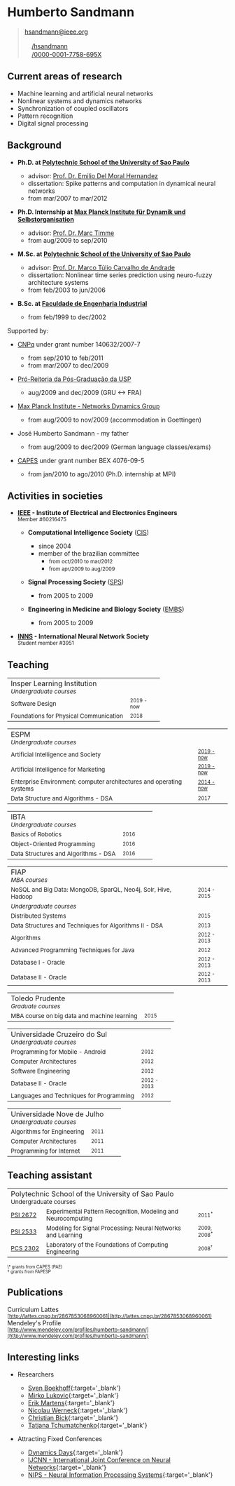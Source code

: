 # Humberto Sandmann

> [hsandmann@ieee.org](mailto:hsandmann@ieee.org)<br/>
> 
> <a href="http://linkedin.com/in/hsandmann/" target="_blank"><img src="./assets/img/linkedin.png" height="16px"/>/hsandmann</a><br/>
> <a href="https://orcid.org/0000-0001-7758-695X" target="_blank"><img src="./assets/img/orcid.jpg" height="16px"/>/0000-0001-7758-695X</a>

## Current areas of research

- Machine learning and artificial neural networks
- Nonlinear systems and dynamics networks
- Synchronization of coupled oscillators
- Pattern recognition
- Digital signal processing

## Background

- **Ph.D. at [Polytechnic School of the University of Sao Paulo](http://ppgee.poli.usp.br/)**
  - advisor: [Prof. Dr. Emilio Del Moral Hernandez](http://www.lsi.usp.br/~emilio/)
  - dissertation: Spike patterns and computation in dynamical neural networks
  - from mar/2007 to mar/2012

- **Ph.D. Internship at [Max Planck Institute für Dynamik und Selbstorganisation](http://www.nld.ds.mpg.de/)**
  - advisor: [Prof. Dr. Marc Timme](https://www.ds.mpg.de/person/20494/3509782)
  - from aug/2009 to sep/2010

- **M.Sc. at [Polytechnic School of the University of Sao Paulo](http://ppgee.poli.usp.br/)**
  - advisor: [Prof. Dr. Marco Túlio Carvalho de Andrade](http://www.lti.pcs.usp.br/~mtulio/)
  - dissertation: Nonlinear time series prediction using neuro-fuzzy architecture systems
  - from feb/2003 to jun/2006

- **B.Sc. at [Faculdade de Engenharia Industrial](http://www.fei.edu.br/)**
  - from feb/1999 to dec/2002

Supported by:
	
- [CNPq](http://www.cnpq.br/) under grant number 140632/2007-7
  - from sep/2010 to feb/2011
  - from mar/2007 to dec/2009

- [Pró-Reitoria da Pós-Graduação da USP](http://www.usp.br/prpg/)
  - aug/2009 and dec/2009 (GRU <-> FRA)

- [Max Planck Institute - Networks Dynamics Group](http://www.mpg.de/)
  - from aug/2009 to nov/2009 (accommodation in Goettingen)

- José Humberto Sandmann - my father
  - from aug/2009 to dec/2009 (German language classes/exams)

- [CAPES](http://www.capes.gov.br/) under grant number BEX 4076-09-5
  - from jan/2010 to ago/2010 (Ph.D. internship at MPI)

## Activities in societies

- **[IEEE](http://www.ieee.org/) - Institute of Electrical and Electronics Engineers**
  <br/><small>Member #60216475</small>

  - **Computational Intelligence Society** ([CIS](http://www.ieee-cis.org/))
    - since 2004
    - member of the brazilian committee
      - <small>from oct/2010 to mar/2012</small>
      - <small>from apr/2009 to aug/2009</small>

  - **Signal Processing Society** ([SPS](http://www.signalprocessingsociety.org/))
    - from 2005 to 2009

  - **Engineering in Medicine and Biology Society** ([EMBS](http://www.embs.org/))
    - from 2005 to 2009

- **[INNS](http://www.inns.org/) - International Neural Network Society**
  <br/><small>Student member #3951</small>

## Teaching

  <table>
    <tr><td colspan="2">
      Insper Learning Institution
      <br/><small><i>Undergraduate courses</i></small>
    </td></tr>  
    <tr>
      <td><small>Software Design</small></td>
      <td width="60"><small><small>2019 - now</small></small></td>
    </tr>
    <tr>
      <td><small>Foundations for Physical Communication</small></td>
      <td width="60"><small><small>2018</small></small></td>
    </tr>
  </table>

  <table>
    <tr><td colspan="2">
      ESPM
      <br/><small><i>Undergraduate courses</i></small>
    </td></tr>  
    <tr>
      <td><small>Artificial Intelligence and Society</small></td>
      <td width="60"><small><small><a href="/espm.ai.society/" target="_blank">2019 - now</a></small></small></td>
    </tr>
    <tr>
      <td><small>Artificial Intelligence for Marketing</small></td>
      <td width="60"><small><small><a href="/espm.ml/" target="_blank">2019 - now</a></small></small></td>
    </tr>
    <tr>
      <td><small>Enterprise Environment: computer architectures and operating systems</small></td>
      <td width="60"><small><small><a href="/espm.tec.105/" target="_blank">2014 - now</a></small></small></td>
    </tr>
    <tr>
      <td><small>Data Structure and Algorithms - DSA</small></td>
      <td width="60"><small><small>2017</small></small></td>
    </tr>
  </table>

  <table>
    <tr><td colspan="2">
      IBTA
      <br/><small><i>Undergraduate courses</i></small>
    </td></tr>  
    <tr>
      <td><small>Basics of Robotics</small></td>
      <td width="60"><small><small>2016</small></small></td>
    </tr>
    <tr>
      <td><small>Object-Oriented Programming</small></td>
      <td width="60"><small><small>2016</small></small></td>
    </tr>
    <tr>
      <td><small>Data Structures and Algorithms - DSA</small></td>
      <td width="60"><small><small>2016</small></small></td>
    </tr>
  </table>

  <table>
    <tr><td colspan="2">
      FIAP
      <br/><small><i>MBA courses</i></small>
    </td></tr>  
    <tr>
      <td><small>NoSQL and Big Data: MongoDB, SparQL, Neo4j, Solr, Hive, Hadoop</small></td>
      <td width="60"><small><small>2014 - 2015</small></small></td>
    </tr>
    <tr><td colspan="2">
      <small><i>Undergraduate courses</i></small>
    </td></tr>  
    <tr>
      <td><small>Distributed Systems</small></td>
      <td width="60"><small><small>2015</small></small></td>
    </tr>
    <tr>
      <td><small>Data Structures and Techniques for Algorithms II - DSA</small></td>
      <td width="60"><small><small>2013</small></small></td>
    </tr>
    <tr>
      <td><small>Algorithms</small></td>
      <td width="60"><small><small>2012 - 2013</small></small></td>
    </tr>
    <tr>
      <td><small>Advanced Programming Techniques for Java</small></td>
      <td width="60"><small><small>2012</small></small></td>
    </tr>
    <tr>
      <td><small>Database I - Oracle</small></td>
      <td width="60"><small><small>2012 - 2013</small></small></td>
    </tr>
    <tr>
      <td><small>Database II - Oracle</small></td>
      <td width="60"><small><small>2012 - 2013</small></small></td>
    </tr>
  </table>
  
  <table>
    <tr><td colspan="2">
      Toledo Prudente
      <br/><small><i>Graduate courses</i></small>
    </td></tr>  
    <tr>
      <td><small>MBA course on big data and machine learning</small></td>
      <td width="60"><small><small>2015</small></small></td>
    </tr>
  </table>

  <table>
    <tr><td colspan="2">
      Universidade Cruzeiro do Sul
      <br/><small><i>Undergraduate courses</i></small>
    </td></tr>  
    <tr>
      <td><small>Programming for Mobile - Android</small></td>
      <td width="60"><small><small>2012</small></small></td>
    </tr>
    <tr>
      <td><small>Computer Architectures</small></td>
      <td width="60"><small><small>2012</small></small></td>
    </tr>
    <tr>
      <td><small>Software Engineering</small></td>
      <td width="60"><small><small>2012</small></small></td>
    </tr>
    <tr>
      <td><small>Database II - Oracle</small></td>
      <td width="60"><small><small>2012 - 2013</small></small></td>
    </tr>
    <tr>
      <td><small>Languages and Techniques for Programming</small></td>
      <td width="60"><small><small>2012</small></small></td>
    </tr>
  </table>

  <table>
    <tr><td colspan="2">
      Universidade Nove de Julho
      <br/><small><i>Undergraduate courses</i></small>
    </td></tr>  
    <tr>
      <td><small>Algorithms for Engineering</small></td>
      <td width="60"><small><small>2011</small></small></td>
    </tr>
    <tr>
      <td><small>Computer Architectures</small></td>
      <td width="60"><small><small>2011</small></small></td>
    </tr>
    <tr>
      <td><small>Programming for Internet</small></td>
      <td width="60"><small><small>2011</small></small></td>
    </tr>
  </table>

## Teaching assistant

  <table>
    <tr><td colspan="3">
      Polytechnic School of the University of Sao Paulo
      <br/><small>Undergraduate courses</small>
    </td></tr>  
    <tr>
      <td><small><a href="https://uspdigital.usp.br/jupiterweb/obterDisciplina?sgldis=PSI2672" target="_blank">PSI&nbsp;2672</a></small></td>
      <td><small>Experimental Pattern Recognition, Modeling and Neurocomputing</small></td>
      <td width="60"><small><small>2011<sup>*</sup></small></small></td>
    </tr>
    <tr>
      <td><small><a href="https://uspdigital.usp.br/jupiterweb/obterDisciplina?sgldis=PSI2533" target="_blank">PSI&nbsp;2533</a></small></td>
      <td><small>Modeling for Signal Processing: Neural Networks and Learning</small></td>
      <td width="60"><small><small>2009, 2008<sup>*</sup></small></small></td>
    </tr>
    <tr>
      <td><small><a href="https://uspdigital.usp.br/jupiterweb/obterDisciplina?sgldis=PCS2302" target="_blank">PCS&nbsp;2302</a></small></td>
      <td><small>Laboratory of the Foundations of Computing Engineering</small></td>
      <td width="60"><small><small>2008<sup>†</sup></small></small></td>
    </tr>
  </table>
  <small><small>\* grants from CAPES (PAE)</small></small><br/>
  <small><small>† grants from FAPESP</small></small>


## Publications

   Curriculum Lattes<br/>
   <small>[http://lattes.cnpq.br/2867853068960061](http://lattes.cnpq.br/2867853068960061)</small><br/>
   Mendeley's Profile<br/>
   <small>[http://www.mendeley.com/profiles/humberto-sandmann/](http://www.mendeley.com/profiles/humberto-sandmann/)</small>

## Interesting links

- Researchers

  - [Sven Boekhoff](http://www.boekhoff.info/){:target='_blank'}
  - [Mirko Lukovic](https://ifb.ethz.ch/comphys/people/senior-scientists/mirko-lukovic.html){:target='_blank'}
  - [Erik Martens](http://eam.webhop.net/){:target='_blank'}
  - [Nicolau Werneck](http://nwerneck.sdf.org/){:target='_blank'}
  - [Christian Bick](http://www.christianbick.de/){:target='_blank'}
  - [Tatjana Tchumatchenko](http://www.tchumatchenko.de/){:target='_blank'}

- Attracting Fixed Conferences

  - [Dynamics Days](http://dynamicsdays.info/){:target='_blank'}
  - [IJCNN - International Joint Conference on Neural Networks](http://www.ijcnn.org/){:target='_blank'}
  - [NIPS - Neural Information Processing Systems](http://nips.cc/){:target='_blank'}
